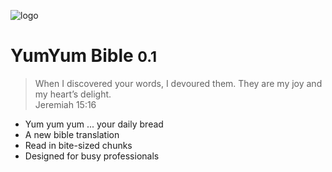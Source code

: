 ![logo](_media/icon.png) 

# YumYum Bible <small>0.1</small>

> When I discovered your words, I devoured them.
> They are my joy and my heart’s delight.
> <br> Jeremiah 15:16

- Yum yum yum ... your daily bread
- A new bible translation
- Read in bite-sized chunks
- Designed for busy professionals


